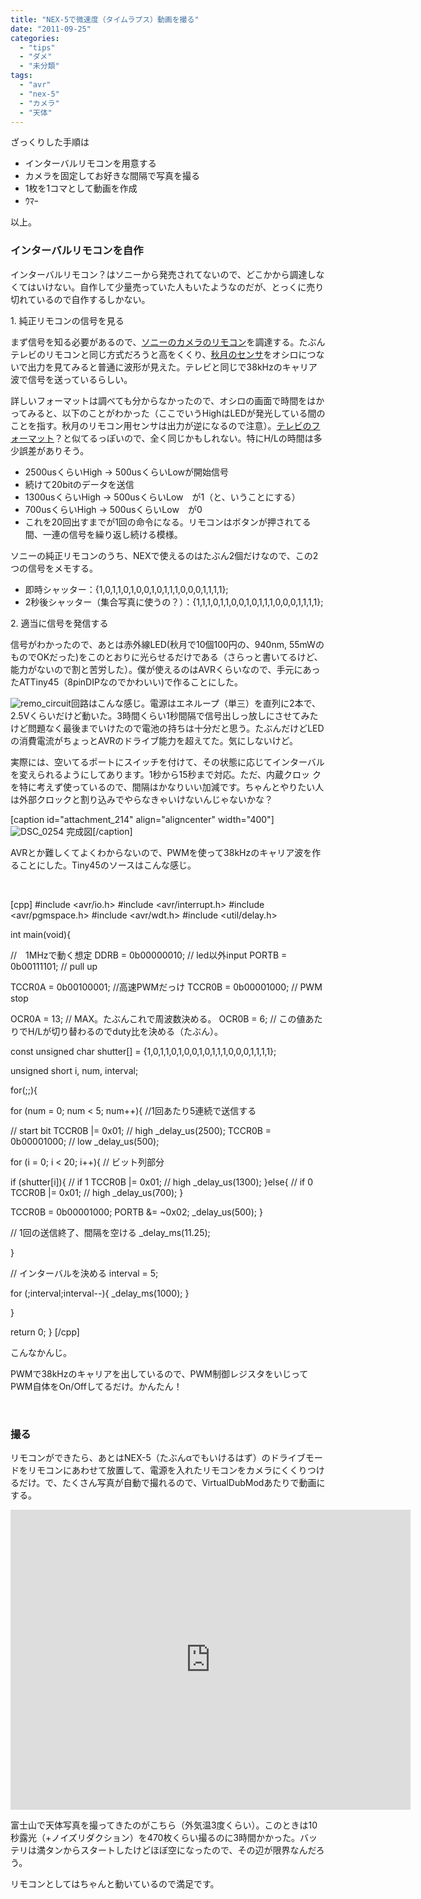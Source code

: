 ```yaml
---
title: "NEX-5で微速度（タイムラプス）動画を撮る"
date: "2011-09-25"
categories: 
  - "tips"
  - "ダメ"
  - "未分類"
tags: 
  - "avr"
  - "nex-5"
  - "カメラ"
  - "天体"
---
```


ざっくりした手順は

- インターバルリモコンを用意する
- カメラを固定してお好きな間隔で写真を撮る
- 1枚を1コマとして動画を作成
- ｳﾏｰ

以上。

### インターバルリモコンを自作

インターバルリモコン？はソニーから発売されてないので、どこかから調達しなくてはいけない。自作して少量売っていた人もいたようなのだが、とっくに売り切れているので自作するしかない。

1\. 純正リモコンの信号を見る

まず信号を知る必要があるので、[ソニーのカメラのリモコン](http://www.sony.jp/ichigan/products/RMT-DSLR1/)を調達する。たぶんテレビのリモコンと同じ方式だろうと高をくくり、[秋月のセンサ](http://akizukidenshi.com/catalog/g/gI-01570/)をオシロにつないで出力を見てみると普通に波形が見えた。テレビと同じで38kHzのキャリア波で信号を送っているらしい。

詳しいフォーマットは調べても分からなかったので、オシロの画面で時間をはかってみると、以下のことがわかった（ここでいうHighはLEDが発光している間のことを指す。秋月のリモコン用センサは出力が逆になるので注意）。[テレビのフォーマット](http://naruken.cweb.tk/labo/ir_rimocon/index.html)？と似てるっぽいので、全く同じかもしれない。特にH/Lの時間は多少誤差がありそう。

- 2500usくらいHigh -> 500usくらいLowが開始信号
- 続けて20bitのデータを送信
- 1300usくらいHigh -> 500usくらいLow　が1（と、いうことにする）
- 700usくらいHigh -> 500usくらいLow　が0
- これを20回出すまでが1回の命令になる。リモコンはボタンが押されてる間、一連の信号を繰り返し続ける模様。

ソニーの純正リモコンのうち、NEXで使えるのはたぶん2個だけなので、この2つの信号をメモする。

- 即時シャッター：{1,0,1,1,0,1,0,0,1,0,1,1,1,0,0,0,1,1,1,1};
- 2秒後シャッター（集合写真に使うの？）：{1,1,1,0,1,1,0,0,1,0,1,1,1,0,0,0,1,1,1,1};

2\. 適当に信号を発信する

信号がわかったので、あとは赤外線LED(秋月で10個100円の、940nm, 55mWのものでOKだった)をこのとおりに光らせるだけである（さらっと書いてるけど、能力がないので割と苦労した）。僕が使えるのはAVRくらいなので、手元にあったATTiny45（8pinDIPなのでかわいい)で作ることにした。

![](https://blog.naotaco.com/assets/images/posts/2011/09/cir.png "remo_circuit")回路はこんな感じ。電源はエネループ（単三）を直列に2本で、2.5Vくらいだけど動いた。3時間くらい1秒間隔で信号出しっ放しにさせてみたけど問題なく最後までいけたので電池の持ちは十分だと思う。たぶんだけどLEDの消費電流がちょっとAVRのドライブ能力を超えてた。気にしないけど。

実際には、空いてるポートにスイッチを付けて、その状態に応じてインターバルを変えられるようにしてあります。1秒から15秒まで対応。ただ、内蔵クロッ クを特に考えず使っているので、間隔はかなりいい加減です。ちゃんとやりたい人は外部クロックと割り込みでやらなきゃいけないんじゃないかな？

\[caption id="attachment\_214" align="aligncenter" width="400"\]![](https://blog.naotaco.com/assets/images/posts/2011/09/DSC_0254-400x300.jpg "DSC_0254") 完成図\[/caption\]

AVRとか難しくてよくわからないので、PWMを使って38kHzのキャリア波を作ることにした。Tiny45のソースはこんな感じ。

 

\[cpp\] #include <avr/io.h> #include <avr/interrupt.h> #include <avr/pgmspace.h> #include <avr/wdt.h> #include <util/delay.h>

int main(void){

//　1MHzで動く想定 DDRB = 0b00000010; // led以外input PORTB = 0b00111101; // pull up

TCCR0A = 0b00100001; //高速PWMだっけ TCCR0B = 0b00001000; // PWM stop

OCR0A = 13; // MAX。たぶんこれで周波数決める。 OCR0B = 6; // この値あたりでH/Lが切り替わるのでduty比を決める（たぶん）。

const unsigned char shutter\[\] = {1,0,1,1,0,1,0,0,1,0,1,1,1,0,0,0,1,1,1,1};

unsigned short i, num, interval;

for(;;){

for (num = 0; num < 5; num++){ //1回あたり5連続で送信する

// start bit TCCR0B |= 0x01; // high \_delay\_us(2500); TCCR0B = 0b00001000; // low \_delay\_us(500);

for (i = 0; i < 20; i++){ // ビット列部分

if (shutter\[i\]){ // if 1 TCCR0B |= 0x01; // high \_delay\_us(1300); }else{ // if 0 TCCR0B |= 0x01; // high \_delay\_us(700); }

TCCR0B = 0b00001000; PORTB &amp;= ~0x02; \_delay\_us(500); }

// 1回の送信終了、間隔を空ける \_delay\_ms(11.25);

}

// インターバルを決める interval = 5;

for (;interval;interval--){ \_delay\_ms(1000); }

}

return 0; } \[/cpp\]

こんなかんじ。

PWMで38kHzのキャリアを出しているので、PWM制御レジスタをいじってPWM自体をOn/Offしてるだけ。かんたん！

 

### 撮る

リモコンができたら、あとはNEX-5（たぶんαでもいけるはず）のドライブモードをリモコンにあわせて放置して、電源を入れたリモコンをカメラにくくりつけるだけ。で、たくさん写真が自動で撮れるので、VirtualDubModあたりで動画にする。 

<iframe src="http://www.youtube.com/embed/QpQCJ7ZA9g4?rel=0&amp;hd=1" width="640" height="480" frameborder="0"></iframe>

富士山で天体写真を撮ってきたのがこちら（外気温3度くらい）。このときは10秒露光（+ノイズリダクション）を470枚くらい撮るのに3時間かかった。バッテリは満タンからスタートしたけどほぼ空になったので、その辺が限界なんだろう。

リモコンとしてはちゃんと動いているので満足です。
